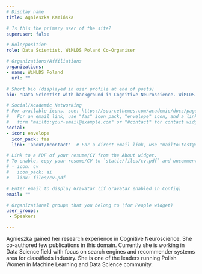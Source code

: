 ```yaml
---
# Display name
title: Agnieszka Kamińska

# Is this the primary user of the site?
superuser: false

# Role/position
role: Data Scientist, WiMLDS Poland Co-Organiser

# Organizations/Affiliations
organizations:
- name: WiMLDS Poland 
  url: ""

# Short bio (displayed in user profile at end of posts)
bio: "Data Scientist with background in Cognitive Neuroscience. WiMLDS Poland Co-Organiser"

# Social/Academic Networking
# For available icons, see: https://sourcethemes.com/academic/docs/page-builder/#icons
#   For an email link, use "fas" icon pack, "envelope" icon, and a link in the
#   form "mailto:your-email@example.com" or "#contact" for contact widget.
social:
- icon: envelope
  icon_pack: fas
  link: 'about/#contact'  # For a direct email link, use "mailto:test@example.org".

# Link to a PDF of your resume/CV from the About widget.
# To enable, copy your resume/CV to `static/files/cv.pdf` and uncomment the lines below.
# - icon: cv
#   icon_pack: ai
#   link: files/cv.pdf

# Enter email to display Gravatar (if Gravatar enabled in Config)
email: ""

# Organizational groups that you belong to (for People widget)
user_groups:
 - Speakers

---
```


Agnieszka gained her research experience in Cognitive Neuroscience. 
She co-authored few publications in this domain. Currently she is working in Data Science field with focus on search engines and 
recommender systems area for classifieds industry. She is one of the leaders running Polish Women in Machine Learning and Data Science community.

